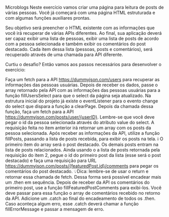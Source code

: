 Microblogs
Neste exercício vamos criar uma página para leitura de posts de várias pessoas. Você já começará com uma página HTML estruturada e com algumas funções auxiliares prontas.

Seu objetivo será preencher o HTML existente com as informações que você irá recuperar de várias APIs diferentes. Ao final, sua aplicação deverá ser capaz exibir uma lista de pessoas, exibir uma lista de posts de acordo com a pessoa selecionada e também exibir os comentários do post destacado. Cada item dessa lista (pessoas, posts e comentários), será recuperado através de uma chamada para API diferente.

Curtiu o desafio? Então vamos aos passos necessários para desenvolver o exercício:

Faça um fetch para a API https://dummyjson.com/users para recuperar as informações das pessoas usuárias. Depois de receber os dados, passe o array retornado pela API com as informações das pessoas usuárias para a função fillUsersSelect para que o select da página seja atualizado.
Na estrutura inicial do projeto já existe o eventListener para o evento change do select que dispara a função a clearPage. Depois da chamada dessa função, faça um fetch para a API https://dummyjson.com/posts/user/{userID}. Lembre-se que você deve pegar o id da pessoa selecionada através do atributo value do select.
A requisição feita no item anterior irá retornar um array com os posts da pessoa selecionada. Após receber as informações da API, utilize a função fillPosts, passando a lista de posts recebida, para exibir os posts na tela. ℹ️ O primeiro item do array será o post destacado. Os demais posts entram na lista de posts relacionados.
Ainda usando o a lista de posts retornada pela requisição do item 2, pegue o id do primeiro post da lista (esse será o post destacado) e faça uma requisição para URL https://dummyjson.com/posts/{featuredPost.id}/comments para pegar os comentários do post destacado. 💡Dica: lembre-se de usar o return e retornar essa chamada de fetch. Dessa forma será possível encadear mais um .then em sequência.
Depois de receber da API os comentários do primeiro post, use a função fillFeaturedPostComments para exibi-los. Você deve passar para essa função o array de comentários recebido no retorno da API.
Adicione um .catch ao final do encadeamento de todos os .then. Caso aconteça algum erro, esse .catch deverá chamar a função fillErrorMessage e passar a mensagem de erro.
